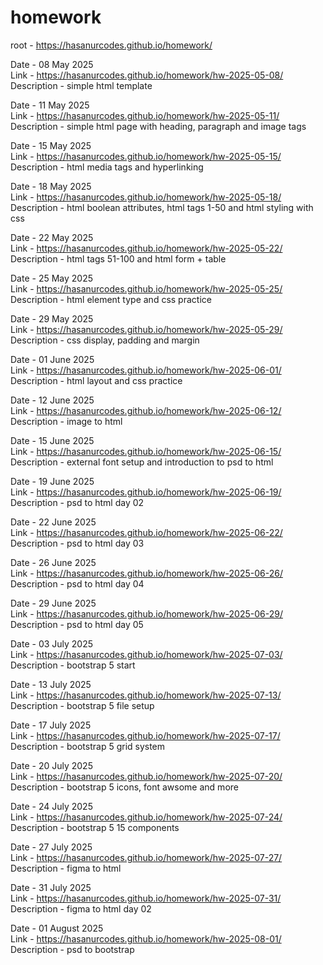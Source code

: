 # homework
root - https://hasanurcodes.github.io/homework/ 

Date - 08 May 2025 \
Link - https://hasanurcodes.github.io/homework/hw-2025-05-08/ \
Description - simple html template

Date - 11 May 2025 \
Link - https://hasanurcodes.github.io/homework/hw-2025-05-11/ \
Description - simple html page with heading, paragraph and image tags

Date - 15 May 2025 \
Link - https://hasanurcodes.github.io/homework/hw-2025-05-15/ \
Description - html media tags and hyperlinking

Date - 18 May 2025 \
Link - https://hasanurcodes.github.io/homework/hw-2025-05-18/ \
Description - html boolean attributes, html tags 1-50 and html styling with css

Date - 22 May 2025 \
Link - https://hasanurcodes.github.io/homework/hw-2025-05-22/ \
Description - html tags 51-100 and html form + table

Date - 25 May 2025 \
Link - https://hasanurcodes.github.io/homework/hw-2025-05-25/ \
Description - html element type and css practice

Date - 29 May 2025 \
Link - https://hasanurcodes.github.io/homework/hw-2025-05-29/ \
Description - css display, padding and margin

Date - 01 June 2025 \
Link - https://hasanurcodes.github.io/homework/hw-2025-06-01/ \
Description - html layout and css practice

Date - 12 June 2025 \
Link - https://hasanurcodes.github.io/homework/hw-2025-06-12/ \
Description - image to html

Date - 15 June 2025 \
Link - https://hasanurcodes.github.io/homework/hw-2025-06-15/ \
Description - external font setup and introduction to psd to html

Date - 19 June 2025 \
Link - https://hasanurcodes.github.io/homework/hw-2025-06-19/ \
Description - psd to html day 02

Date - 22 June 2025 \
Link - https://hasanurcodes.github.io/homework/hw-2025-06-22/ \
Description - psd to html day 03

Date - 26 June 2025 \
Link - https://hasanurcodes.github.io/homework/hw-2025-06-26/ \
Description - psd to html day 04

Date - 29 June 2025 \
Link - https://hasanurcodes.github.io/homework/hw-2025-06-29/ \
Description - psd to html day 05

Date - 03 July 2025 \
Link - https://hasanurcodes.github.io/homework/hw-2025-07-03/ \
Description - bootstrap 5 start

Date - 13 July 2025 \
Link - https://hasanurcodes.github.io/homework/hw-2025-07-13/ \
Description - bootstrap 5 file setup

Date - 17 July 2025 \
Link - https://hasanurcodes.github.io/homework/hw-2025-07-17/ \
Description - bootstrap 5 grid system

Date - 20 July 2025 \
Link - https://hasanurcodes.github.io/homework/hw-2025-07-20/ \
Description - bootstrap 5 icons, font awsome and more

Date - 24 July 2025 \
Link - https://hasanurcodes.github.io/homework/hw-2025-07-24/ \
Description - bootstrap 5 15 components

Date - 27 July 2025 \
Link - https://hasanurcodes.github.io/homework/hw-2025-07-27/ \
Description - figma to html

Date - 31 July 2025 \
Link - https://hasanurcodes.github.io/homework/hw-2025-07-31/ \
Description - figma to html day 02

Date - 01 August 2025 \
Link - https://hasanurcodes.github.io/homework/hw-2025-08-01/ \
Description - psd to bootstrap